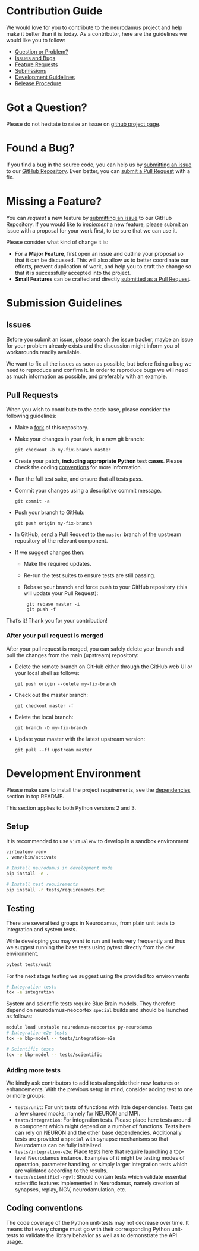 # Contribution Guide

We would love for you to contribute to the neurodamus project and help make it better than it is today.
As a contributor, here are the guidelines we would like you to follow:

 - [Question or Problem?](#got-a-question)
 - [Issues and Bugs](#found-a-bug)
 - [Feature Requests](#missing-a-feature)
 - [Submissions](#submission-guidelines)
 - [Development Guidelines](#development)
 - [Release Procedure](#release)

# Got a Question?

Please do not hesitate to raise an issue on [github project page][github].

# Found a Bug?

If you find a bug in the source code, you can help us by [submitting an issue](#issues)
to our [GitHub Repository][github]. Even better, you can [submit a Pull Request](#pull-requests) with a fix.

#  Missing a Feature?

You can *request* a new feature by [submitting an issue](#issues) to our GitHub Repository.
If you would like to *implement* a new feature, please submit an issue with a proposal for your
work first, to be sure that we can use it.

Please consider what kind of change it is:

* For a **Major Feature**, first open an issue and outline your proposal so that it can be
discussed. This will also allow us to better coordinate our efforts, prevent duplication of work,
and help you to craft the change so that it is successfully accepted into the project.
* **Small Features** can be crafted and directly [submitted as a Pull Request](#pull-requests).

# Submission Guidelines

## Issues

Before you submit an issue, please search the issue tracker, maybe an issue for your problem
already exists and the discussion might inform you of workarounds readily available.

We want to fix all the issues as soon as possible, but before fixing a bug we need to reproduce
and confirm it. In order to reproduce bugs we will need as much information as possible, and
preferably with an example.

## Pull Requests

When you wish to contribute to the code base, please consider the following guidelines:

* Make a [fork](https://guides.github.com/activities/forking/) of this repository.
* Make your changes in your fork, in a new git branch:

     ```shell
     git checkout -b my-fix-branch master
     ```
* Create your patch, **including appropriate Python test cases**.
  Please check the coding [conventions](#coding-conventions) for more information.
* Run the full test suite, and ensure that all tests pass.
* Commit your changes using a descriptive commit message.

     ```shell
     git commit -a
     ```
* Push your branch to GitHub:

    ```shell
    git push origin my-fix-branch
    ```
* In GitHub, send a Pull Request to the `master` branch of the upstream repository of the relevant component.
* If we suggest changes then:
  * Make the required updates.
  * Re-run the test suites to ensure tests are still passing.
  * Rebase your branch and force push to your GitHub repository (this will update your Pull Request):

       ```shell
        git rebase master -i
        git push -f
       ```

That’s it! Thank you for your contribution!

### After your pull request is merged

After your pull request is merged, you can safely delete your branch and pull the changes from
the main (upstream) repository:

* Delete the remote branch on GitHub either through the GitHub web UI or your local shell as follows:

    ```shell
    git push origin --delete my-fix-branch
    ```
* Check out the master branch:

    ```shell
    git checkout master -f
    ```
* Delete the local branch:

    ```shell
    git branch -D my-fix-branch
    ```
* Update your master with the latest upstream version:

    ```shell
    git pull --ff upstream master
    ```

[github]: https://github.com/BlueBrain/neurodamus

# Development Environment

Please make sure to install the project requirements,
see the [dependencies](./README.rst#prerequisites) section in top README.

This section applies to both Python versions 2 and 3.

## Setup

It is recommended to use `virtualenv` to develop in a sandbox environment:

```sh
virtualenv venv
. venv/bin/activate

# Install neurodamus in development mode
pip install -e .

# Install test requirements
pip install -r tests/requirements.txt
```

## Testing

There are several test groups in Neurodamus, from plain unit tests to integration and system tests.

While developing you may want to run unit tests very frequently and thus we suggest running the base
tests using pytest directly from the dev environment.
```sh
pytest tests/unit
```

For the next stage testing we suggest using the provided tox environments

```sh
# Integration tests
tox -e integration
```

System and scientific tests require Blue Brain models. They therefore depend on neurodamus-neocortex
`special` builds and should be launched as follows:

```sh
module load unstable neurodamus-neocortex py-neurodamus
# Integration-e2e tests
tox -e bbp-model -- tests/integration-e2e

# Scientific tests
tox -e bbp-model -- tests/scientific
```

### Adding more tests

We kindly ask contributors to add tests alongside their new features or enhancements. With the
previous setup in mind, consider adding test to one or more groups:

 - `tests/unit`: For unit tests of functions with little dependencies. Tests get a few shared mocks,
namely for NEURON and MPI.
 - `tests/integration`: For integration tests. Please place here tests around a component which
   might depend on a number of functions. Tests here can rely on NEURON and the other base
   dependencies. Additionally tests are provided a `special` with synapse mechanisms so that
   Neurodamus can be fully initialized.
 - `tests/integration-e2e`: Place tests here that require launching a top-level Neurodamus instance.
   Examples of it might be testing modes of operation, parameter handling, or simply larger
   integration tests which are validated according to the results.
 - `tests/scientific[-ngv]`: Should contain tests which validate essential scientific features
   implemented in Neurodamus, namely creation of synapses, replay, NGV, neurodamulation, etc.

## Coding conventions

The code coverage of the Python unit-tests may not decrease over time.
It means that every change must go with their corresponding Python unit-tests to
validate the library behavior as well as to demonstrate the API usage.
